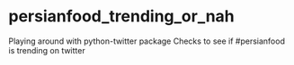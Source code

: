 # persianfood_trending_or_nah

Playing around with python-twitter package
Checks to see if #persianfood is trending on twitter


